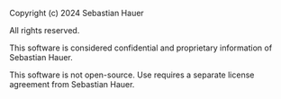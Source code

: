 Copyright (c) 2024 Sebastian Hauer

All rights reserved.

This software is considered confidential and proprietary information of
Sebastian Hauer.

This software is not open-source. Use requires a separate license agreement
from Sebastian Hauer.
